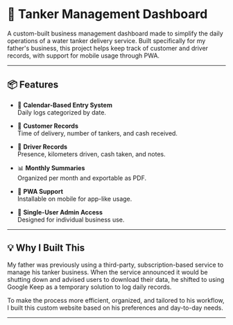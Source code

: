 # 🚰 Tanker Management Dashboard

A custom-built business management dashboard made to simplify the daily operations of a water tanker delivery service. Built specifically for my father's business, this project helps keep track of customer and driver records, with support for mobile usage through PWA.


---

## 📦 Features

- 📅 **Calendar-Based Entry System**  
  Daily logs categorized by date.

- 🧾 **Customer Records**  
  Time of delivery, number of tankers, and cash received.

- 👷 **Driver Records**  
  Presence, kilometers driven, cash taken, and notes.

- 📊 **Monthly Summaries**  
  Organized per month and exportable as PDF.

- 📱 **PWA Support**  
  Installable on mobile for app-like usage.

- 🔐 **Single-User Admin Access**  
  Designed for individual business use.

---

## 💡 Why I Built This

My father was previously using a third-party, subscription-based service to manage his tanker business. When the service announced it would be shutting down and advised users to download their data, he shifted to using Google Keep as a temporary solution to log daily records.

To make the process more efficient, organized, and tailored to his workflow, I built this custom website based on his preferences and day-to-day needs.



---
